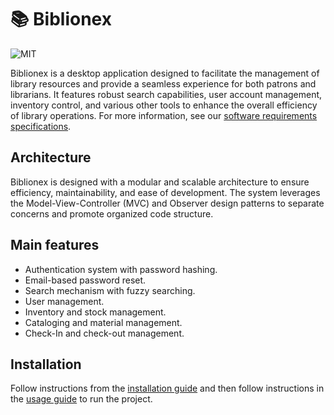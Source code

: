 # 📚 Biblionex 

![MIT](https://img.shields.io/badge/License-MIT-blue)

Biblionex is a desktop application designed to facilitate the management of library resources and provide a seamless experience for both patrons and librarians. It features robust search capabilities, user account management, inventory control, and various other tools to enhance the overall efficiency of library operations. For more information, see our [software requirements specifications](docs/SOFTWARE_SPEC.md).

## Architecture

Biblionex is designed with a modular and scalable architecture to ensure efficiency, maintainability, and ease of development. The system leverages the Model-View-Controller (MVC) and Observer design patterns to separate concerns and promote organized code structure.

## Main features

- Authentication system with password hashing.
- Email-based password reset.
- Search mechanism with fuzzy searching.
- User management.
- Inventory and stock management.
- Cataloging and material management.
- Check-In and check-out management.

## Installation

Follow instructions from the [installation guide](docs/INSTALLATION_GUIDE.md) and then follow instructions in the [usage guide](docs/USAGE_GUIDE.md) to run the project.
